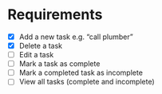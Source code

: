 # Requirements
- [x] Add a new task  e.g. “call plumber”
- [x]	Delete a task
- [ ]	Edit a task 
- [ ]	Mark a task as complete
- [ ]	Mark a completed task as incomplete
- [ ] View all tasks (complete and incomplete)
